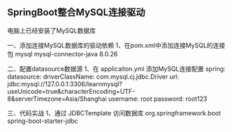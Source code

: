 
## SpringBoot整合MySQL连接驱动
电脑上已经安装了MySQL数据库

一、添加连接MySQL数据库的驱动依赖
	1、在pom.xml中添加连接MySQL的连接包
		<dependency>
			<groupId>mysql</groupId>
			<artifactId>mysql-connector-java</artifactId>
			<version>8.0.26</version>
		</dependency>

二、配置datasource数据源
	1、在 applicaiton.yml 添加MySQL连接配置
		spring:
			datasource:
			    driverClassName: com.mysql.cj.jdbc.Driver
			    url: jdbc:mysql://127.0.0.1:3306/learnmysql?useUnicode=true&characterEncoding=UTF-8&serverTimezone=Asia/Shanghai
			    username: root
			    password: root123

三、代码实战
	1、通过 JDBCTemplate 访问数据库
		<dependency>
            <groupId>org.springframework.boot</groupId>
            <artifactId>spring-boot-starter-jdbc</artifactId>
        </dependency>
		


